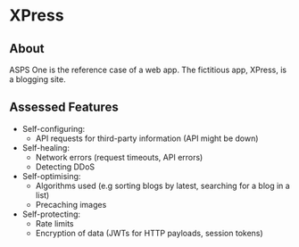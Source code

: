 # XPress

## About
ASPS One is the reference case of a web app. The fictitious app, XPress, is a blogging site.

## Assessed Features
- Self-configuring:
    - API requests for third-party information (API might be down)
- Self-healing:
    - Network errors (request timeouts, API errors)
    - Detecting DDoS
- Self-optimising:
    - Algorithms used (e.g sorting blogs by latest, searching for a blog in a list)
    - Precaching images
- Self-protecting:
    - Rate limits
    - Encryption of data (JWTs for HTTP payloads, session tokens)